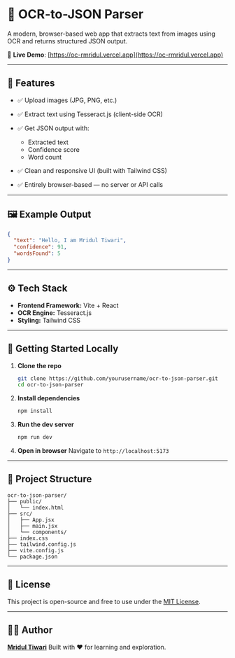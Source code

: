 # 🧠 OCR-to-JSON Parser

A modern, browser-based web app that extracts text from images using OCR and returns structured JSON output.

🔗 **Live Demo**: [https://oc-rmridul.vercel.app](https://oc-rmridul.vercel.app)

---

## 📌 Features

* ✅ Upload images (JPG, PNG, etc.)
* ✅ Extract text using Tesseract.js (client-side OCR)
* ✅ Get JSON output with:

  * Extracted text
  * Confidence score
  * Word count
* ✅ Clean and responsive UI (built with Tailwind CSS)
* ✅ Entirely browser-based — no server or API calls

---

## 🖼️ Example Output

```json
{
  "text": "Hello, I am Mridul Tiwari",
  "confidence": 91,
  "wordsFound": 5
}
```

---

## ⚙️ Tech Stack

* **Frontend Framework:** Vite + React
* **OCR Engine:** Tesseract.js
* **Styling:** Tailwind CSS

---

## 🚀 Getting Started Locally

1. **Clone the repo**

   ```bash
   git clone https://github.com/yourusername/ocr-to-json-parser.git
   cd ocr-to-json-parser
   ```

2. **Install dependencies**

   ```bash
   npm install
   ```

3. **Run the dev server**

   ```bash
   npm run dev
   ```

4. **Open in browser**
   Navigate to `http://localhost:5173`

---

## 📁 Project Structure

```
ocr-to-json-parser/
├── public/
│   └── index.html
├── src/
│   ├── App.jsx
│   ├── main.jsx
│   └── components/
├── index.css
├── tailwind.config.js
├── vite.config.js
└── package.json
```

---

## 📄 License

This project is open-source and free to use under the [MIT License](LICENSE).

---

## 🙋‍♂️ Author

[**Mridul Tiwari**](https://www.linkedin.com/in/mridul-tiwari-502825291/)
Built with ❤️ for learning and exploration.
